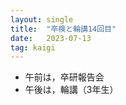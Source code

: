```yaml
---
layout: single
title:  "卒検と輪講14回目"
date:   2023-07-13
tag: kaigi
---
```



- 午前は，卒研報告会
- 午後は，輪講（3年生）